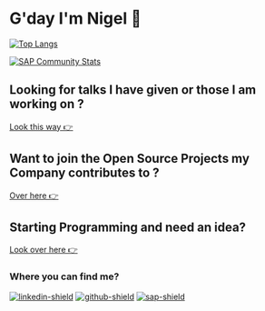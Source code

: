 # G'day I'm Nigel 👋

<!--
**njames/njames** is a ✨ _special_ ✨ repository because its `README.md` (this file) appears on your GitHub profile.

Here are some ideas to get you started:

- 🔭 I’m currently working on ...
- 🌱 I’m currently learning ...
- 👯 I’m looking to collaborate on ...
- 🤔 I’m looking for help with ...
- 💬 Ask me about ...
- 📫 How to reach me: ...
- 😄 Pronouns: ...
- ⚡ Fun fact: ...

[![npm-shield](https://img.shields.io/badge/NPM-555?style=for-the-badge&logo=npm)](https://npmjs.com/~njames)
[![sap-shield](https://img.shields.io/badge/Credly-555?style=for-the-badge&logo=credly&logoColor=white)](https://www.credly.com/users/njames/badges)
-->


[![Top Langs](https://github-readme-stats.vercel.app/api/top-langs/?username=njames&layout=compact)](https://github-readme-stats.vercel.app/api/top-langs/?username=njames)

[![SAP Community Stats](https://devrel-tools-prod-scn-badges-srv.cfapps.eu10.hana.ondemand.com/activity/nigel.james)](https://people.sap.com/nigel.james)

## Looking for talks I have given or those I am working on ?
[Look this way 👉 ](https://github.com/njames/talks)

## Want to join the Open Source Projects my Company contributes to ?
[Over here 👉 ](https://github.com/squarecloudlabs)

## Starting Programming and need an idea?
[Look over here 👉 ](./coding-ideas.md)

### Where you can find me?

[![linkedin-shield](https://img.shields.io/badge/LinkedIn-555?style=for-the-badge&logo=linkedin)](https://linkedin.com/in/nigeljames)  [![github-shield](https://img.shields.io/badge/GitHub-555?style=for-the-badge&logo=github)](https://github.com/njames) [![sap-shield](https://img.shields.io/badge/SAP-555?style=for-the-badge&logo=sap&logoColor=white)](https://people.sap.com/nigel.james) 
